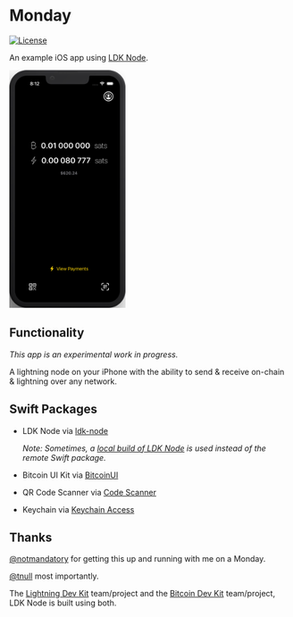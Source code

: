 # Monday

[![License](https://img.shields.io/badge/license-MIT%2FApache--2.0-blue.svg)](https://github.com/reez/Monday/blob/master/LICENSE) 

An example iOS app using [LDK Node](https://github.com/lightningdevkit/ldk-node).

<img src="Docs/home-screen.png" alt="Screenshot" width="208" height="426">

## Functionality

*This app is an experimental work in progress.*

A lightning node on your iPhone with the ability to send & receive on-chain & lightning over any network.

## Swift Packages

- LDK Node via [ldk-node](https://github.com/lightningdevkit/ldk-node)

  *Note: Sometimes, a [local build of LDK Node](https://github.com/lightningdevkit/ldk-node/blob/main/scripts/uniffi_bindgen_generate_swift.sh) is used instead of the remote Swift package.*

- Bitcoin UI Kit via [BitcoinUI](https://github.com/reez/BitcoinUI)

- QR Code Scanner via [Code Scanner](https://github.com/twostraws/CodeScanner)

- Keychain via [Keychain Access](https://github.com/kishikawakatsumi/KeychainAccess)

## Thanks

[@notmandatory](https://github.com/notmandatory) for getting this up and running with me on a Monday.

[@tnull](https://github.com/tnull) most importantly. 

The [Lightning Dev Kit](https://lightningdevkit.org) team/project and the [Bitcoin Dev Kit](https://bitcoindevkit.org/) team/project, LDK Node is built using both.
